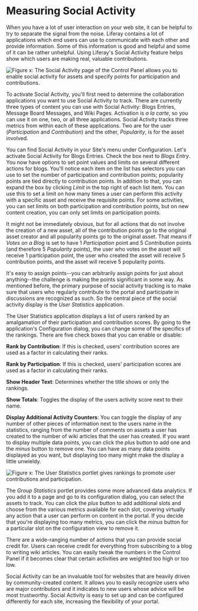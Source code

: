 # Measuring Social Activity [](id=measuring-social-activity)

When you have a lot of user interaction on your web site, it can be helpful to
try to separate the signal from the noise. Liferay contains a lot of
applications which end users can use to communicate with each other and provide
information. Some of this information is good and helpful and some of it can be
rather unhelpful. Using Liferay's Social Activity feature helps show which
users are making real, valuable contributions.

![Figure x: The Social Activity page of the Control Panel allows you to enable social activity for assets and specify points for participation and contributions.](../../images/social-activity.png)

To activate Social Activity, you'll first need to determine the collaboration
applications you want to use Social Activity to track. There are currently three
types of content you can use with Social Activity: Blogs Entries, Message Board
Messages, and Wiki Pages. Activation is *a la carte*, so you can use it on one,
two, or all three applications. Social Activity tracks three metrics from within
each of these applications. Two are for the user (*Participation* and
*Contribution*) and the other, *Popularity*, is for the asset involved.

You can find Social Activity in your Site's menu under Configuration. Let's
activate Social Activity for Blogs Entries. Check the box next to *Blogs Entry*.
You now have options to set point values and limits on several different actions
for blogs. You'll notice each item on the list has selectors you can use to set
the number of participation and contribution points; popularity points are tied
directly to contribution points. In addition to that, you can expand the box by
clicking *Limit* in the top right of each list item. You can use this to set a
limit on how many times a user can perform this activity with a specific asset
and receive the requisite points. For some activities, you can set limits on
both participation and contribution points, but on new content creation, you can
only set limits on participation points.

It might not be immediately obvious, but for all actions that do not involve the
creation of a new asset, all of the contribution points go to the original asset
creator and all popularity points go to the original asset. That means if *Votes
on a Blog* is set to have 1 *Participation* point and 5 *Contribution* points
(and therefore 5 *Popularity* points), the user who votes on the asset will
receive 1 participation point, the user who created the asset will receive 5
contribution points, and the asset will receive 5 popularity points. 

It's easy to assign points--you can arbitrarily assign points for just about
anything--the challenge is making the points significant in some way. As
mentioned before, the primary purpose of social activity tracking is to make
sure that users who regularly contribute to the portal and participate in
discussions are recognized as such. So the central piece of the social activity
display is the *User Statistics* application.

The User Statistics application displays a list of users ranked by an amalgamation
of their participation and contribution scores. By going to the application's
Configuration dialog, you can change some of the specifics of the rankings. There
are five check boxes that you can enable or disable:

**Rank by Contribution**: If this is checked, users' contribution scores are
used as a factor in calculating their ranks.

**Rank by Participation**: If this is checked, users' participation scores are
used as a factor in calculating their ranks.

**Show Header Text**: Determines whether the title shows or only the rankings.

**Show Totals**: Toggles the display of the users activity score next to their
name.

**Display Additional Activity Counters**: You can toggle the display of any
number of other pieces of information next to the users name in the statistics,
ranging from the number of comments on assets a user has created to the number
of wiki articles that the user has created. If you want to display multiple data
points, you can click the *plus* button to add one and the *minus* button to
remove one. You can have as many data points displayed as you want, but
displaying too many might make the display a little unwieldy.

![Figure x: The User Statistics portlet gives rankings to promote user contributions and participation.](../../images/social-statistics.png)

The *Group Statistics* portlet provides some more advanced data analytics. If
you add it to a page and go to its configuration dialog, you can select the
assets to track. You can click the *plus* button to add additional slots and
choose from the various metrics available for each slot, covering virtually any
action that a user can perform on content in the portal. If you decide that
you're displaying too many metrics, you can click the *minus* button for a
particular slot on the configuration view to remove it.

There are a wide-ranging number of actions that you can provide social credit
for. Users can receive credit for everything from subscribing to a blog to
writing wiki articles. You can easily tweak the numbers in the Control Panel if
it becomes clear that certain activities are weighted too high or too low.

Social Activity can be an invaluable tool for websites that are heavily driven by
community-created content. It allows you to easily recognize users who are major
contributors and it indicates to new users whose advice will be most
trustworthy. Social Activity is easy to set up and can be configured differently
for each site, increasing the flexibility of your portal.

